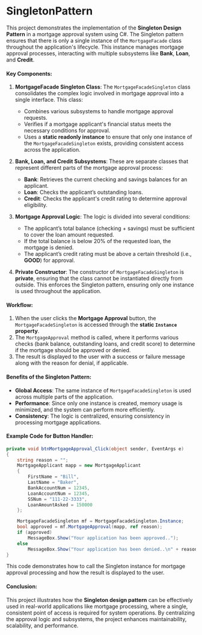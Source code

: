 # SingletonPattern


This project demonstrates the implementation of the **Singleton Design Pattern** in a mortgage approval system using C#. The Singleton pattern ensures that there is only a single instance of the `MortgageFacade` class throughout the application's lifecycle. This instance manages mortgage approval processes, interacting with multiple subsystems like **Bank**, **Loan**, and **Credit**.

#### Key Components:

1. **MortgageFacade Singleton Class**: 
   The `MortgageFacadeSingleton` class consolidates the complex logic involved in mortgage approval into a single interface. This class:
   - Combines various subsystems to handle mortgage approval requests.
   - Verifies if a mortgage applicant's financial status meets the necessary conditions for approval.
   - Uses a **static readonly instance** to ensure that only one instance of the `MortgageFacadeSingleton` exists, providing consistent access across the application.

2. **Bank, Loan, and Credit Subsystems**:
   These are separate classes that represent different parts of the mortgage approval process:
   - **Bank**: Retrieves the current checking and savings balances for an applicant.
   - **Loan**: Checks the applicant’s outstanding loans.
   - **Credit**: Checks the applicant's credit rating to determine approval eligibility.

3. **Mortgage Approval Logic**:
   The logic is divided into several conditions:
   - The applicant’s total balance (checking + savings) must be sufficient to cover the loan amount requested.
   - If the total balance is below 20% of the requested loan, the mortgage is denied.
   - The applicant’s credit rating must be above a certain threshold (i.e., **GOOD**) for approval.

4. **Private Constructor**:
   The constructor of `MortgageFacadeSingleton` is **private**, ensuring that the class cannot be instantiated directly from outside. This enforces the Singleton pattern, ensuring only one instance is used throughout the application.

#### Workflow:

1. When the user clicks the **Mortgage Approval** button, the `MortgageFacadeSingleton` is accessed through the **static `Instance` property**.
2. The `MortgageApproval` method is called, where it performs various checks (bank balance, outstanding loans, and credit score) to determine if the mortgage should be approved or denied.
3. The result is displayed to the user with a success or failure message along with the reason for denial, if applicable.

#### Benefits of the Singleton Pattern:
- **Global Access**: The same instance of `MortgageFacadeSingleton` is used across multiple parts of the application.
- **Performance**: Since only one instance is created, memory usage is minimized, and the system can perform more efficiently.
- **Consistency**: The logic is centralized, ensuring consistency in processing mortgage applications.

#### Example Code for Button Handler:

```csharp
private void btnMortgageApproval_Click(object sender, EventArgs e)
{
    string reason = "";
    MortgageApplicant mapp = new MortgageApplicant
    {
        FirstName = "Bill",
        LastName = "Baker",
        BankAccountNum = 12345,
        LoanAccountNum = 12345,
        SSNum = "111-22-3333",
        LoanAmountAsked = 150000
    };

    MortgageFacadeSingleton mf = MortgageFacadeSingleton.Instance;
    bool approved = mf.MortgageApproval(mapp, ref reason);
    if (approved)
        MessageBox.Show("Your application has been approved..");
    else
        MessageBox.Show("Your application has been denied..\n" + reason);
}
```

This code demonstrates how to call the Singleton instance for mortgage approval processing and how the result is displayed to the user.

#### Conclusion:
This project illustrates how the **Singleton design pattern** can be effectively used in real-world applications like mortgage processing, where a single, consistent point of access is required for system operations. By centralizing the approval logic and subsystems, the project enhances maintainability, scalability, and performance.

